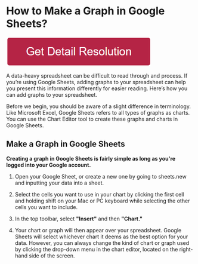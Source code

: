 # How to Make a Graph in Google Sheets?

[![how to make a graph in google sheets](redd.png)](https://github.com/tech-webie/how.to.make.a.graph.in.google.sheets/)


A data-heavy spreadsheet can be difficult to read through and process. If you’re using Google Sheets, adding graphs to your spreadsheet can help you present this information differently for easier reading. Here’s how you can add graphs to your spreadsheet.

Before we begin, you should be aware of a slight difference in terminology. Like Microsoft Excel, Google Sheets refers to all types of graphs as charts. You can use the Chart Editor tool to create these graphs and charts in Google Sheets.


## Make a Graph in Google Sheets

**Creating a graph in Google Sheets is fairly simple as long as you're logged into your Google account.**

1. Open your Google Sheet, or create a new one by going to sheets.new and inputting your data into a sheet.

2. Select the cells you want to use in your chart by clicking the first cell and holding shift on your Mac or PC keyboard while selecting the other cells you want to include.

3. In the top toolbar, select **"Insert"** and then **"Chart."**

4. Your chart or graph will then appear over your spreadsheet. Google Sheets will select whichever chart it deems as the best option for your data. However, you can always change the kind of chart or graph used by clicking the drop-down menu in the chart editor, located on the right-hand side of the screen.
